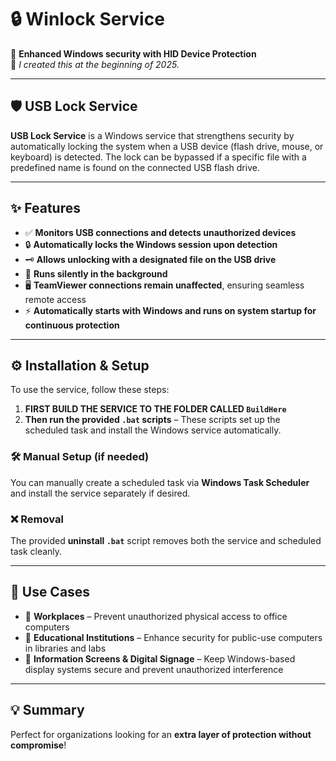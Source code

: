 # 🔒 Winlock Service  
🚀 **Enhanced Windows security with HID Device Protection**  
👦 *I created this at the beginning of 2025.*

---

## 🛡️ USB Lock Service

**USB Lock Service** is a Windows service that strengthens security by automatically locking the system when a USB device (flash drive, mouse, or keyboard) is detected. The lock can be bypassed if a specific file with a predefined name is found on the connected USB flash drive.

---

## ✨ Features

- ✅ **Monitors USB connections and detects unauthorized devices**  
- 🔒 **Automatically locks the Windows session upon detection**  
- 🗝️ **Allows unlocking with a designated file on the USB drive**  
- 👀 **Runs silently in the background**  
- 🖥️ **TeamViewer connections remain unaffected**, ensuring seamless remote access  
- ⚡ **Automatically starts with Windows and runs on system startup for continuous protection**

---

## ⚙️ Installation & Setup

To use the service, follow these steps:

1. **FIRST BUILD THE SERVICE TO THE FOLDER CALLED `BuildHere`**
2. **Then run the provided `.bat` scripts** – These scripts set up the scheduled task and install the Windows service automatically.

### 🛠️ Manual Setup (if needed)

You can manually create a scheduled task via **Windows Task Scheduler** and install the service separately if desired.

### ❌ Removal

The provided **uninstall `.bat`** script removes both the service and scheduled task cleanly.

---

## 🏢 Use Cases

- 🔹 **Workplaces** – Prevent unauthorized physical access to office computers  
- 🔹 **Educational Institutions** – Enhance security for public-use computers in libraries and labs  
- 🔹 **Information Screens & Digital Signage** – Keep Windows-based display systems secure and prevent unauthorized interference

---

## 💡 Summary

Perfect for organizations looking for an **extra layer of protection without compromise**!
